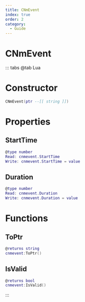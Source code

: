 ```yaml
---
title: CNmEvent
index: true
order: 2
category:
  - Guide
---
```


# CNmEvent

::: tabs
@tab Lua
# Constructor
```lua
CNmEvent(ptr --[[ string ]])
```
# Properties
## StartTime 
```lua
@type number
Read: cnmevent.StartTime
Write: cnmevent.StartTime = value
```
## Duration 
```lua
@type number
Read: cnmevent.Duration
Write: cnmevent.Duration = value
```
# Functions
## ToPtr
```lua
@returns string
cnmevent:ToPtr()
```
## IsValid
```lua
@returns bool
cnmevent:IsValid()
```

:::